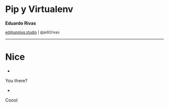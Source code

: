 # Pip y Virtualenv

**Eduardo Rivas**

<small>ed@unplug.studio | @je92rivas</small>

---

# Nice

-

You there?

-

Coool
